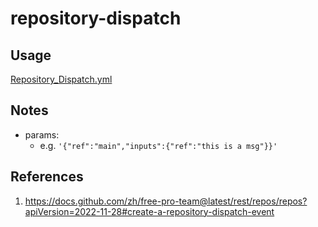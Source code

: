 # repository-dispatch

## Usage

[Repository_Dispatch.yml](Repository_Dispatch.yml) 

## Notes

* params:
  * e.g.  `'{"ref":"main","inputs":{"ref":"this is a msg"}}'` 

## References

1. https://docs.github.com/zh/free-pro-team@latest/rest/repos/repos?apiVersion=2022-11-28#create-a-repository-dispatch-event  
